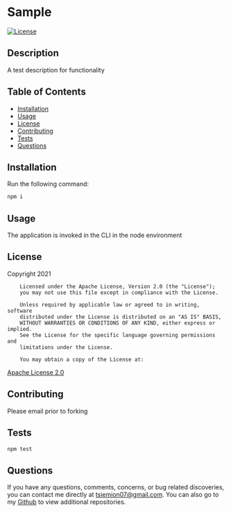 # Sample
  [![License](https://img.shields.io/badge/License-Apache%202.0-blue.svg)](https://opensource.org/licenses/Apache-2.0)

  ## Description

  A test description for functionality

  ## Table of Contents

  - [Installation](#installation)
  - [Usage](#usage)
  - [License](#license)
  - [Contributing](#contributing)
  - [Tests](#tests)
  - [Questions](#questions)

  ## Installation

  Run the following command:

  ```bash
  npm i
  ```

  ## Usage

  The application is invoked in the CLI in the node environment

  ## License

  Copyright 2021

        Licensed under the Apache License, Version 2.0 (the "License");
        you may not use this file except in compliance with the License.
     
        Unless required by applicable law or agreed to in writing, software
        distributed under the License is distributed on an "AS IS" BASIS,
        WITHOUT WARRANTIES OR CONDITIONS OF ANY KIND, either express or implied.
        See the License for the specific language governing permissions and
        limitations under the License.
        
        You may obtain a copy of the License at:
  [Apache License 2.0](http://www.apache.org/licenses/LICENSE-2.0)

  ## Contributing

  Please email prior to forking

  ## Tests

  ```bash
  npm test
  ```

  ## Questions

  If you have any questions, comments, concerns, or bug related discoveries,
  you can contact me directly at tsiemion07@gmail.com.  You can also go to my
  [Github](https://github.com/rotosti) to view additional repositories.
